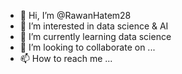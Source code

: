 - 👋 Hi, I’m @RawanHatem28
- 👀 I’m interested in data science & AI 
- 🌱 I’m currently learning data science 
- 💞️ I’m looking to collaborate on ...
- 📫 How to reach me ...

<!---
RawanHatem28/RawanHatem28 is a ✨ special ✨ repository because its `README.md` (this file) appears on your GitHub profile.
You can click the Preview link to take a look at your changes.
--->
